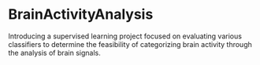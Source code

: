 # BrainActivityAnalysis
Introducing a supervised learning project focused on evaluating various classifiers to determine the feasibility of categorizing brain activity through the analysis of brain signals.
